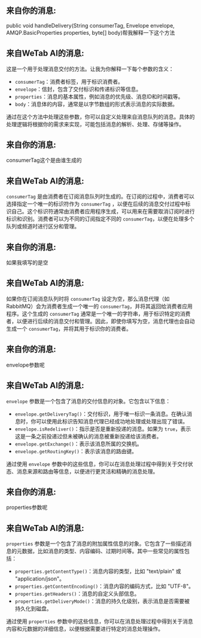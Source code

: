 ## 来自你的消息:

public void handleDelivery(String consumerTag, Envelope envelope, AMQP.BasicProperties properties, byte[] body)帮我解释一下这个方法

## 来自WeTab AI的消息:

这是一个用于处理消息交付的方法。让我为你解释一下每个参数的含义：

- `consumerTag`：消费者标签，用于标识消费者。
- `envelope`：信封，包含了交付标识和传递标识等信息。
- `properties`：消息的基本属性，例如消息的优先级、消息ID和时间戳等。
- `body`：消息体的内容，通常是以字节数组的形式表示消息的实际数据。

通过在这个方法中处理这些参数，你可以自定义处理来自消息队列的消息。具体的处理逻辑将根据你的需求来实现，可能包括消息的解析、处理、存储等操作。

## 来自你的消息:

consumerTag这个是由谁生成的

## 来自WeTab AI的消息:

`consumerTag` 是由消费者在订阅消息队列时生成的。在订阅的过程中，消费者可以选择指定一个唯一的标识符作为 `consumerTag`
，以便在后续的消息交付过程中标识自己。这个标识符通常由消费者应用程序生成，可以用来在需要取消订阅时进行标识和识别。消费者可以为不同的订阅指定不同的 `consumerTag`，以便在处理多个队列或频道时进行区分和管理。

## 来自你的消息:

如果我填写的是空

## 来自WeTab AI的消息:

如果你在订阅消息队列时将 `consumerTag` 设定为空，那么消息代理（如RabbitMQ）会为消费者生成一个唯一的 `consumerTag`，并将其返回给消费者应用程序。这个生成的 `consumerTag`
通常是一个唯一的字符串，用于标识特定的消费者，以便进行后续的消息交付和管理。因此，即使你填写为空，消息代理也会自动生成一个 `consumerTag`，并将其用于标识你的消费者。

## 来自你的消息:

envelope参数呢

## 来自WeTab AI的消息:

`envelope` 参数是一个包含了消息的交付信息的对象。它包含以下信息：

- `envelope.getDeliveryTag()`：交付标识，用于唯一标识一条消息。在确认消息时，你可以使用此标识告知消息代理已经成功地处理或处理出现了错误。
- `envelope.isRedeliver()`：指示是否是重新投递的消息。如果为 `true`，表示这是一条之前投递过但未被确认的消息被重新投递给该消费者。
- `envelope.getExchange()`：表示该消息所属的交换机。
- `envelope.getRoutingKey()`：表示该消息的路由键。

通过使用 `envelope` 参数中的这些信息，你可以在消息处理过程中得到关于交付状态、消息来源和路由等信息，以便进行更灵活和精确的消息处理。

## 来自你的消息:

properties参数呢

## 来自WeTab AI的消息:

`properties` 参数是一个包含了消息的附加属性信息的对象。它包含了一些描述消息的元数据，比如消息的类型、内容编码、过期时间等。其中一些常见的属性包括：

- `properties.getContentType()`：消息内容的类型，比如 "text/plain" 或 "application/json"。
- `properties.getContentEncoding()`：消息内容的编码方式，比如 "UTF-8"。
- `properties.getHeaders()`：消息的自定义头部信息。
- `properties.getDeliveryMode()`：消息的持久化级别，表示消息是否需要被持久化到磁盘。

通过使用 `properties` 参数中的这些信息，你可以在消息处理过程中得到关于消息内容和元数据的详细信息，以便根据需要进行特定的消息处理操作。


